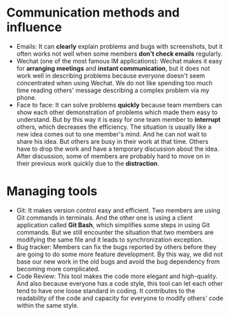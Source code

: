 # Communication methods and influence #
  * Emails: It can **clearly** explain problems and bugs with screenshots, but it often works not well when some members **don't check emails** regularly.
  * Wechat (one of the most famous IM applications): Wechat makes it easy for **arranging meetings** and **instant communication**, but it does not work well in describing problems because everyone doesn't seem concentrated when using Wechat. We do not like spending too much time reading others' message describing a complex problem via my phone.
  * Face to face: It can solve problems **quickly** because team members can show each other demonstration of problems which made them easy to understand. But by this way it is easy for one team member to **interrupt** others, which decreases the efficiency. The situation is usually like a new idea comes out to one member's mind. And he can not wait to share his idea. But others are busy in their work at that time. Others have to drop the work and have a temporary discussion about the idea. After discussion, some of members are probably hard to move on in their previous work quickly due to the **distraction**.

# Managing tools #
  * Git: It makes version control easy and efficient. Two members are using Git commands in terminals. And the other one is using a client application called **Git Bash**, which simplifies some steps in using Git commands. But we still encounter the situation that two members are modifying the same file and it leads to synchronization exception.
  * Bug tracker: Members can fix the bugs reported by others before they are going to do some more feature development. By this way, we did not base our new work in the old bugs and avoid the bug dependency from becoming more complicated.
  * Code Review: This tool makes the code more elegant and high-quality. And also because everyone has a code style, this tool can let each other tend to have one loose standard in coding. It contributes to the readability of the code and capacity for everyone to modify others' code within the same style.
